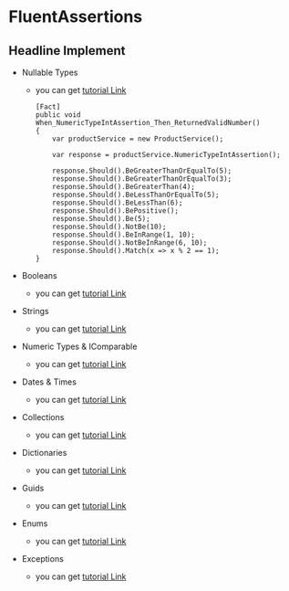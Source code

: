 # FluentAssertions

## Headline Implement 

* Nullable Types
    - you can get [tutorial Link](https://fluentassertions.com/nullabletypes/)
        ```scharp
        [Fact]
        public void When_NumericTypeIntAssertion_Then_ReturnedValidNumber()
        {
            var productService = new ProductService();

            var response = productService.NumericTypeIntAssertion();

            response.Should().BeGreaterThanOrEqualTo(5);
            response.Should().BeGreaterThanOrEqualTo(3);
            response.Should().BeGreaterThan(4);
            response.Should().BeLessThanOrEqualTo(5);
            response.Should().BeLessThan(6);
            response.Should().BePositive();
            response.Should().Be(5);
            response.Should().NotBe(10);
            response.Should().BeInRange(1, 10);
            response.Should().NotBeInRange(6, 10);
            response.Should().Match(x => x % 2 == 1);
        }
        ```
* Booleans
    - you can get [tutorial Link](https://fluentassertions.com/booleans/)

* Strings
    - you can get [tutorial Link](https://fluentassertions.com/strings/)

* Numeric Types & IComparable
    - you can get [tutorial Link](https://fluentassertions.com/numerictypes/)

* Dates & Times
    - you can get [tutorial Link](https://fluentassertions.com/datetimespans/)

* Collections
    - you can get [tutorial Link](https://fluentassertions.com/collections/)

* Dictionaries
    - you can get [tutorial Link](https://fluentassertions.com/dictionaries/)

* Guids
    - you can get [tutorial Link](https://fluentassertions.com/guids/)

* Enums
    - you can get [tutorial Link](https://fluentassertions.com/enums/)

* Exceptions
    - you can get [tutorial Link](https://fluentassertions.com/exceptions/)

